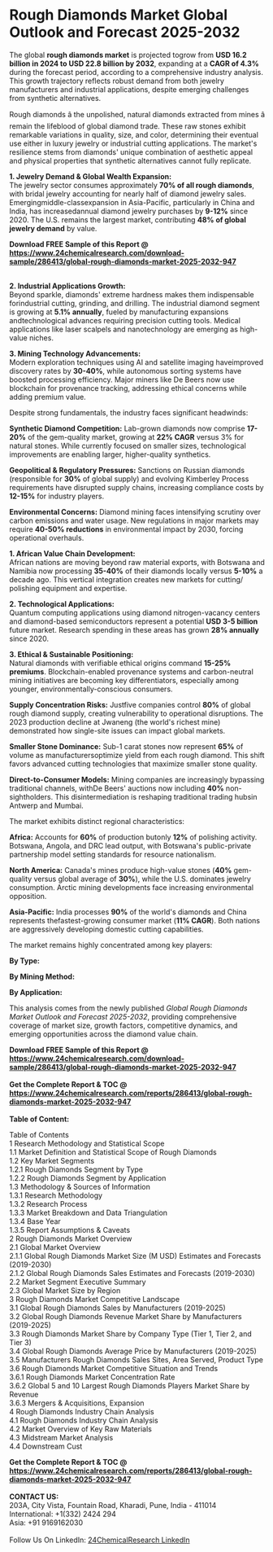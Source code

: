 <h1>Rough Diamonds Market Global Outlook and Forecast 2025-2032</h1><p>The global <strong>rough diamonds market</strong> is projected togrow from <strong>USD 16.2 billion in 2024 to USD 22.8 billion by 2032</strong>, expanding at a <strong>CAGR of 4.3%</strong> during the forecast period, according to a comprehensive industry analysis. This growth trajectory reflects robust demand from both jewelry manufacturers and industrial applications, despite emerging challenges from synthetic alternatives.</p><p>Rough diamonds â the unpolished, natural diamonds extracted from mines â remain the lifeblood of global diamond trade. These raw stones exhibit remarkable variations in quality, size, and color, determining their eventual use either in luxury jewelry or industrial cutting applications. The market's resilience stems from diamonds' unique combination of aesthetic appeal and physical properties that synthetic alternatives cannot fully replicate.</p><p><strong>1. Jewelry Demand &amp; Global Wealth Expansion:</strong><br>
The jewelry sector consumes approximately <strong>70% of all rough diamonds</strong>, with bridal jewelry accounting for nearly half of diamond jewelry sales. Emergingmiddle-classexpansion in Asia-Pacific, particularly in China and India, has increasedannual diamond jewelry purchases by <strong>9-12%</strong> since 2020. The U.S. remains the largest market, contributing <strong>48% of global jewelry demand</strong> by value.</p><div><b>Download FREE Sample of this Report @ 
            <a href="https://www.24chemicalresearch.com/download-sample/286413/global-rough-diamonds-market-2025-2032-947">
            https://www.24chemicalresearch.com/download-sample/286413/global-rough-diamonds-market-2025-2032-947</a></b></div><br><p><strong>2. Industrial Applications Growth:</strong><br>
Beyond sparkle, diamonds' extreme hardness makes them indispensable forindustrial cutting, grinding, and drilling. The industrial diamond segment is growing at <strong>5.1% annually</strong>, fueled by manufacturing expansions andtechnological advances requiring precision cutting tools. Medical applications like laser scalpels and nanotechnology are emerging as high-value niches.</p><p><strong>3. Mining Technology Advancements:</strong><br>
Modern exploration techniques using AI and satellite imaging haveimproved discovery rates by <strong>30-40%</strong>, while autonomous sorting systems have boosted processing efficiency. Major miners like De Beers now use blockchain for provenance tracking, addressing ethical concerns while adding premium value.</p><p>Despite strong fundamentals, the industry faces significant headwinds:</p><p><strong>Synthetic Diamond Competition:</strong> Lab-grown diamonds now comprise <strong>17-20%</strong> of the gem-quality market, growing at <strong>22% CAGR</strong> versus 3% for natural stones. While currently focused on smaller sizes, technological improvements are enabling larger, higher-quality synthetics.</p><p><strong>Geopolitical &amp; Regulatory Pressures:</strong> Sanctions on Russian diamonds (responsible for <strong>30%</strong> of global supply) and evolving Kimberley Process requirements have disrupted supply chains, increasing compliance costs by <strong>12-15%</strong> for industry players.</p><p><strong>Environmental Concerns:</strong> Diamond mining faces intensifying scrutiny over carbon emissions and water usage. New regulations in major markets may require <strong>40-50% reductions</strong> in environmental impact by 2030, forcing operational overhauls.</p><p><strong>1. African Value Chain Development:</strong><br>
African nations are moving beyond raw material exports, with Botswana and Namibia now processing <strong>35-40%</strong> of their diamonds locally versus <strong>5-10%</strong> a decade ago. This vertical integration creates new markets for cutting/ polishing equipment and expertise.</p><p><strong>2. Technological Applications:</strong><br>
Quantum computing applications using diamond nitrogen-vacancy centers and diamond-based semiconductors represent a potential <strong>USD 3-5 billion</strong> future market. Research spending in these areas has grown <strong>28% annually</strong> since 2020.</p><p><strong>3. Ethical &amp; Sustainable Positioning:</strong><br>
Natural diamonds with verifiable ethical origins command <strong>15-25% premiums</strong>. Blockchain-enabled provenance systems and carbon-neutral mining initiatives are becoming key differentiators, especially among younger, environmentally-conscious consumers.</p><p><strong>Supply Concentration Risks:</strong> Justfive companies control <strong>80%</strong> of global rough diamond supply, creating vulnerability to operational disruptions. The 2023 production decline at Jwaneng (the world's richest mine) demonstrated how single-site issues can impact global markets.</p><p><strong>Smaller Stone Dominance:</strong> Sub-1 carat stones now represent <strong>65%</strong> of volume as manufacturersoptimize yield from each rough diamond. This shift favors advanced cutting technologies that maximize smaller stone quality.</p><p><strong>Direct-to-Consumer Models:</strong> Mining companies are increasingly bypassing traditional channels, withDe Beers' auctions now including <strong>40%</strong> non-sightholders. This disintermediation is reshaping traditional trading hubsin Antwerp and Mumbai.</p><p>The market exhibits distinct regional characteristics:</p><p><strong>Africa:</strong> Accounts for <strong>60%</strong> of production butonly <strong>12%</strong> of polishing activity. Botswana, Angola, and DRC lead output, with Botswana's public-private partnership model setting standards for resource nationalism.</p><p><strong>North America:</strong> Canada's mines produce high-value stones (<strong>40%</strong> gem-quality versus global average of <strong>30%</strong>), while the U.S. dominates jewelry consumption. Arctic mining developments face increasing environmental opposition.</p><p><strong>Asia-Pacific:</strong> India processes <strong>90%</strong> of the world's diamonds and China represents thefastest-growing consumer market (<strong>11% CAGR</strong>). Both nations are aggressively developing domestic cutting capabilities.</p><p>The market remains highly concentrated among key players:</p><p><strong>By Type:</strong></p><p><strong>By Mining Method:</strong></p><p><strong>By Application:</strong></p><p>This analysis comes from the newly published <em>Global Rough Diamonds Market Outlook and Forecast 2025-2032</em>, providing comprehensive coverage of market size, growth factors, competitive dynamics, and emerging opportunities across the diamond value chain.</p><div><b>Download FREE Sample of this Report @ 
            <a href="https://www.24chemicalresearch.com/download-sample/286413/global-rough-diamonds-market-2025-2032-947">
            https://www.24chemicalresearch.com/download-sample/286413/global-rough-diamonds-market-2025-2032-947</a></b></div><br><div><b>Get the Complete Report & TOC @ 
            <a href="https://www.24chemicalresearch.com/reports/286413/global-rough-diamonds-market-2025-2032-947">
            https://www.24chemicalresearch.com/reports/286413/global-rough-diamonds-market-2025-2032-947</a></b></div><br>
            <b>Table of Content:</b><p>Table of Contents<br />
1 Research Methodology and Statistical Scope<br />
1.1 Market Definition and Statistical Scope of Rough Diamonds<br />
1.2 Key Market Segments<br />
1.2.1 Rough Diamonds Segment by Type<br />
1.2.2 Rough Diamonds Segment by Application<br />
1.3 Methodology & Sources of Information<br />
1.3.1 Research Methodology<br />
1.3.2 Research Process<br />
1.3.3 Market Breakdown and Data Triangulation<br />
1.3.4 Base Year<br />
1.3.5 Report Assumptions & Caveats<br />
2 Rough Diamonds Market Overview<br />
2.1 Global Market Overview<br />
2.1.1 Global Rough Diamonds Market Size (M USD) Estimates and Forecasts (2019-2030)<br />
2.1.2 Global Rough Diamonds Sales Estimates and Forecasts (2019-2030)<br />
2.2 Market Segment Executive Summary<br />
2.3 Global Market Size by Region<br />
3 Rough Diamonds Market Competitive Landscape<br />
3.1 Global Rough Diamonds Sales by Manufacturers (2019-2025)<br />
3.2 Global Rough Diamonds Revenue Market Share by Manufacturers (2019-2025)<br />
3.3 Rough Diamonds Market Share by Company Type (Tier 1, Tier 2, and Tier 3)<br />
3.4 Global Rough Diamonds Average Price by Manufacturers (2019-2025)<br />
3.5 Manufacturers Rough Diamonds Sales Sites, Area Served, Product Type<br />
3.6 Rough Diamonds Market Competitive Situation and Trends<br />
3.6.1 Rough Diamonds Market Concentration Rate<br />
3.6.2 Global 5 and 10 Largest Rough Diamonds Players Market Share by Revenue<br />
3.6.3 Mergers & Acquisitions, Expansion<br />
4 Rough Diamonds Industry Chain Analysis<br />
4.1 Rough Diamonds Industry Chain Analysis<br />
4.2 Market Overview of Key Raw Materials<br />
4.3 Midstream Market Analysis<br />
4.4 Downstream Cust</p><div><b>Get the Complete Report & TOC @ 
            <a href="https://www.24chemicalresearch.com/reports/286413/global-rough-diamonds-market-2025-2032-947">
            https://www.24chemicalresearch.com/reports/286413/global-rough-diamonds-market-2025-2032-947</a></b></div><br><b>CONTACT US:</b><br>
            203A, City Vista, Fountain Road, Kharadi, Pune, India - 411014<br>
            International: +1(332) 2424 294<br>
            Asia: +91 9169162030 <br><br>
            Follow Us On LinkedIn: <a href="https://www.linkedin.com/company/24chemicalresearch/">24ChemicalResearch LinkedIn</a>